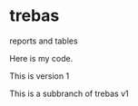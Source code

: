 # trebas
reports and tables

Here is my code.


This is version 1

This is a subbranch of trebas v1
